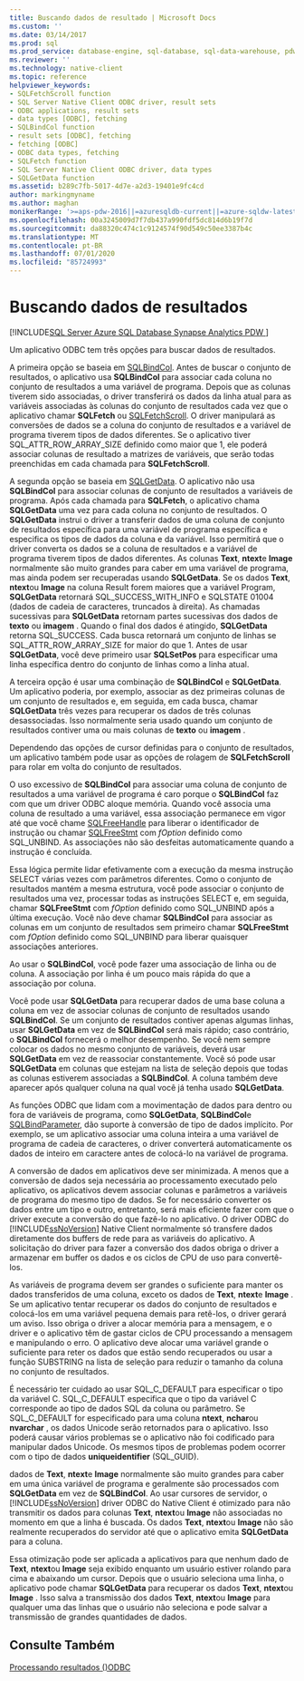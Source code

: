 ```yaml
---
title: Buscando dados de resultado | Microsoft Docs
ms.custom: ''
ms.date: 03/14/2017
ms.prod: sql
ms.prod_service: database-engine, sql-database, sql-data-warehouse, pdw
ms.reviewer: ''
ms.technology: native-client
ms.topic: reference
helpviewer_keywords:
- SQLFetchScroll function
- SQL Server Native Client ODBC driver, result sets
- ODBC applications, result sets
- data types [ODBC], fetching
- SQLBindCol function
- result sets [ODBC], fetching
- fetching [ODBC]
- ODBC data types, fetching
- SQLFetch function
- SQL Server Native Client ODBC driver, data types
- SQLGetData function
ms.assetid: b289c7fb-5017-4d7e-a2d3-19401e9fc4cd
author: markingmyname
ms.author: maghan
monikerRange: '>=aps-pdw-2016||=azuresqldb-current||=azure-sqldw-latest||>=sql-server-2016||=sqlallproducts-allversions||>=sql-server-linux-2017||=azuresqldb-mi-current'
ms.openlocfilehash: 00a3245009d7f7db437a990fdf5dc814d6b19f7d
ms.sourcegitcommit: da88320c474c1c9124574f90d549c50ee3387b4c
ms.translationtype: MT
ms.contentlocale: pt-BR
ms.lasthandoff: 07/01/2020
ms.locfileid: "85724993"
---
```

# <a name="fetching-result-data"></a>Buscando dados de resultados
[!INCLUDE[SQL Server Azure SQL Database Synapse Analytics PDW ](../../includes/applies-to-version/sql-asdb-asdbmi-asdw-pdw.md)]

  Um aplicativo ODBC tem três opções para buscar dados de resultados.  
  
 A primeira opção se baseia em [SQLBindCol](../../relational-databases/native-client-odbc-api/sqlbindcol.md). Antes de buscar o conjunto de resultados, o aplicativo usa **SQLBindCol** para associar cada coluna no conjunto de resultados a uma variável de programa. Depois que as colunas tiverem sido associadas, o driver transferirá os dados da linha atual para as variáveis associadas às colunas do conjunto de resultados cada vez que o aplicativo chamar **SQLFetch** ou [SQLFetchScroll](../../relational-databases/native-client-odbc-api/sqlfetchscroll.md). O driver manipulará as conversões de dados se a coluna do conjunto de resultados e a variável de programa tiverem tipos de dados diferentes. Se o aplicativo tiver SQL_ATTR_ROW_ARRAY_SIZE definido como maior que 1, ele poderá associar colunas de resultado a matrizes de variáveis, que serão todas preenchidas em cada chamada para **SQLFetchScroll**.  
  
 A segunda opção se baseia em [SQLGetData](../../relational-databases/native-client-odbc-api/sqlgetdata.md). O aplicativo não usa **SQLBindCol** para associar colunas de conjunto de resultados a variáveis de programa. Após cada chamada para **SQLFetch**, o aplicativo chama **SQLGetData** uma vez para cada coluna no conjunto de resultados. O **SQLGetData** instrui o driver a transferir dados de uma coluna de conjunto de resultados específica para uma variável de programa específica e especifica os tipos de dados da coluna e da variável. Isso permitirá que o driver converta os dados se a coluna de resultados e a variável de programa tiverem tipos de dados diferentes. As colunas **Text**, **ntext**e **Image** normalmente são muito grandes para caber em uma variável de programa, mas ainda podem ser recuperadas usando **SQLGetData**. Se os dados **Text**, **ntext**ou **Image** na coluna Result forem maiores que a variável Program, **SQLGetData** retornará SQL_SUCCESS_WITH_INFO e SQLSTATE 01004 (dados de cadeia de caracteres, truncados à direita). As chamadas sucessivas para **SQLGetData** retornam partes sucessivas dos dados de **texto** ou **imagem** . Quando o final dos dados é atingido, **SQLGetData** retorna SQL_SUCCESS. Cada busca retornará um conjunto de linhas se SQL_ATTR_ROW_ARRAY_SIZE for maior do que 1. Antes de usar **SQLGetData**, você deve primeiro usar **SQLSetPos** para especificar uma linha específica dentro do conjunto de linhas como a linha atual.  
  
 A terceira opção é usar uma combinação de **SQLBindCol** e **SQLGetData**. Um aplicativo poderia, por exemplo, associar as dez primeiras colunas de um conjunto de resultados e, em seguida, em cada busca, chamar **SQLGetData** três vezes para recuperar os dados de três colunas desassociadas. Isso normalmente seria usado quando um conjunto de resultados contiver uma ou mais colunas de **texto** ou **imagem** .  
  
 Dependendo das opções de cursor definidas para o conjunto de resultados, um aplicativo também pode usar as opções de rolagem de **SQLFetchScroll** para rolar em volta do conjunto de resultados.  
  
 O uso excessivo de **SQLBindCol** para associar uma coluna de conjunto de resultados a uma variável de programa é caro porque o **SQLBindCol** faz com que um driver ODBC aloque memória. Quando você associa uma coluna de resultado a uma variável, essa associação permanece em vigor até que você chame [SQLFreeHandle](../../relational-databases/native-client-odbc-api/sqlfreehandle.md) para liberar o identificador de instrução ou chamar [SQLFreeStmt](../../relational-databases/native-client-odbc-api/sqlfreestmt.md) com *fOption* definido como SQL_UNBIND. As associações não são desfeitas automaticamente quando a instrução é concluída.  
  
 Essa lógica permite lidar efetivamente com a execução da mesma instrução SELECT várias vezes com parâmetros diferentes. Como o conjunto de resultados mantém a mesma estrutura, você pode associar o conjunto de resultados uma vez, processar todas as instruções SELECT e, em seguida, chamar **SQLFreeStmt** com *fOption* definido como SQL_UNBIND após a última execução. Você não deve chamar **SQLBindCol** para associar as colunas em um conjunto de resultados sem primeiro chamar **SQLFreeStmt** com *fOption* definido como SQL_UNBIND para liberar quaisquer associações anteriores.  
  
 Ao usar o **SQLBindCol**, você pode fazer uma associação de linha ou de coluna. A associação por linha é um pouco mais rápida do que a associação por coluna.  
  
 Você pode usar **SQLGetData** para recuperar dados de uma base coluna a coluna em vez de associar colunas de conjunto de resultados usando **SQLBindCol**. Se um conjunto de resultados contiver apenas algumas linhas, usar **SQLGetData** em vez de **SQLBindCol** será mais rápido; caso contrário, o **SQLBindCol** fornecerá o melhor desempenho. Se você nem sempre colocar os dados no mesmo conjunto de variáveis, deverá usar **SQLGetData** em vez de reassociar constantemente. Você só pode usar **SQLGetData** em colunas que estejam na lista de seleção depois que todas as colunas estiverem associadas a **SQLBindCol**. A coluna também deve aparecer após qualquer coluna na qual você já tenha usado **SQLGetData**.  
  
 As funções ODBC que lidam com a movimentação de dados para dentro ou fora de variáveis de programa, como **SQLGetData**, **SQLBindCol**e [SQLBindParameter](../../relational-databases/native-client-odbc-api/sqlbindparameter.md), dão suporte à conversão de tipo de dados implícito. Por exemplo, se um aplicativo associar uma coluna inteira a uma variável de programa de cadeia de caracteres, o driver converterá automaticamente os dados de inteiro em caractere antes de colocá-lo na variável de programa.  
  
 A conversão de dados em aplicativos deve ser minimizada. A menos que a conversão de dados seja necessária ao processamento executado pelo aplicativo, os aplicativos devem associar colunas e parâmetros a variáveis de programa do mesmo tipo de dados. Se for necessário converter os dados entre um tipo e outro, entretanto, será mais eficiente fazer com que o driver execute a conversão do que fazê-lo no aplicativo. O driver ODBC do [!INCLUDE[ssNoVersion](../../includes/ssnoversion-md.md)] Native Client normalmente só transfere dados diretamente dos buffers de rede para as variáveis do aplicativo. A solicitação do driver para fazer a conversão dos dados obriga o driver a armazenar em buffer os dados e os ciclos de CPU de uso para convertê-los.  
  
 As variáveis de programa devem ser grandes o suficiente para manter os dados transferidos de uma coluna, exceto os dados de **Text**, **ntext**e **Image** . Se um aplicativo tentar recuperar os dados do conjunto de resultados e colocá-los em uma variável pequena demais para retê-los, o driver gerará um aviso. Isso obriga o driver a alocar memória para a mensagem, e o driver e o aplicativo têm de gastar ciclos de CPU processando a mensagem e manipulando o erro. O aplicativo deve alocar uma variável grande o suficiente para reter os dados que estão sendo recuperados ou usar a função SUBSTRING na lista de seleção para reduzir o tamanho da coluna no conjunto de resultados.  
  
 É necessário ter cuidado ao usar SQL_C_DEFAULT para especificar o tipo da variável C. SQL_C_DEFAULT especifica que o tipo da variável C corresponde ao tipo de dados SQL da coluna ou parâmetro. Se SQL_C_DEFAULT for especificado para uma coluna **ntext**, **nchar**ou **nvarchar** , os dados Unicode serão retornados para o aplicativo. Isso poderá causar vários problemas se o aplicativo não foi codificado para manipular dados Unicode. Os mesmos tipos de problemas podem ocorrer com o tipo de dados **uniqueidentifier** (SQL_GUID).  
  
 dados de **Text**, **ntext**e **Image** normalmente são muito grandes para caber em uma única variável de programa e geralmente são processados com **SQLGetData** em vez de **SQLBindCol**. Ao usar cursores de servidor, o [!INCLUDE[ssNoVersion](../../includes/ssnoversion-md.md)] driver ODBC do Native Client é otimizado para não transmitir os dados para colunas **Text**, **ntext**ou **Image** não associadas no momento em que a linha é buscada. Os dados **Text**, **ntext**ou **Image** não são realmente recuperados do servidor até que o aplicativo emita **SQLGetData** para a coluna.  
  
 Essa otimização pode ser aplicada a aplicativos para que nenhum dado de **Text**, **ntext**ou **Image** seja exibido enquanto um usuário estiver rolando para cima e abaixando um cursor. Depois que o usuário seleciona uma linha, o aplicativo pode chamar **SQLGetData** para recuperar os dados **Text**, **ntext**ou **Image** . Isso salva a transmissão dos dados **Text**, **ntext**ou **Image** para qualquer uma das linhas que o usuário não seleciona e pode salvar a transmissão de grandes quantidades de dados.  
  
## <a name="see-also"></a>Consulte Também  
 [Processando resultados &#40;&#41;ODBC](../../relational-databases/native-client-odbc-results/processing-results-odbc.md)  
  
  
